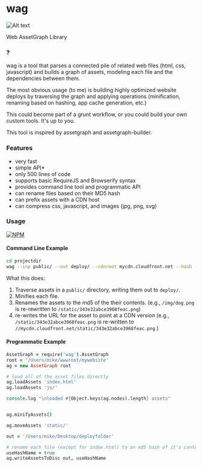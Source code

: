 wag
===

![Alt text](http://i.imgur.com/9eJTHZz.jpg "The best meat's in the rump…")

Web AssetGraph Library


### ?
wag is a tool that parses a connected pile of related web files (html, css, javascript) and builds a graph of assets, modeling each file and the dependencies between them.


The most obvious usage (to me) is building highly optimized website deploys by traversing the graph and applying operations (minification, renaming based on hashing, app cache generation, etc.) 

This could become part of a grunt workflow, or you could build your own custom tools. It's up to you.

This tool is inspired by assetgraph and assetgraph-builder.

### Features
* very fast
* simple API*
* only 500 lines of code
* supports basic RequireJS and Browserify syntax
* provides command line tool and programmatic API
* can rename files based on their MD5 hash
* can prefix assets with a CDN host
* can compress css, javascript, and images (jpg, png, svg)

### Usage

[![NPM](https://nodei.co/npm/wag.png)](https://nodei.co/npm/wag/)


#### Command Line Example
```sh
cd projectdir
wag --inp public/ --out deploy/ --cdnroot mycdn.cloudfront.net --hash --minify'
```

What this does:

1. Traverse assets in a `public/` directory, writing them out to `deploy/`.
2. Minifies each file.
3. Renames the assets to the md5 of the their contents. (e.g., `/img/dog.png` is re-rewritten to `/static/343e32abce3968feac.png`)
4. re-writes the URL for the asset to point at a CDN version (e.g., `/static/343e32abce3968feac.png` is re-written to `//mycdn.cloudfront.net/static/343e32abce3968feac.png` )

#### Programmatic Example

```coffeescript
AssetGraph = require('wag').AssetGraph
root = '/Users/mike/wwwroot/mywebsite'
ag = new AssetGraph root

# load all of the asset files directly
ag.loadAssets 'index.html'
ag.loadAssets 'js/'

console.log "\nloaded #{Object.keys(ag.nodes).length} assets"


ag.minifyAssets()

ag.moveAssets 'static/'

out = '/Users/mike/Desktop/deployfolder'

# rename each file (except for index.html) to an md5 hash of it's contents
useHashName = true 
ag.writeAssetsToDisc out, useHashName
```


